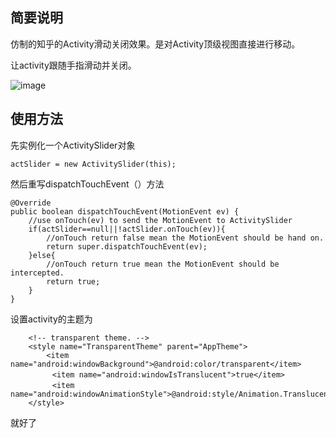 简要说明
-
仿制的知乎的Activity滑动关闭效果。是对Activity顶级视图直接进行移动。

让activity跟随手指滑动并关闭。 

 ![image](https://github.com/zhuchenxi1995/ActivitySlider/raw/master/img.png)

使用方法
-
先实例化一个ActivitySlider对象
>
    actSlider = new ActivitySlider(this);

然后重写dispatchTouchEvent（）方法

>
	@Override
	public boolean dispatchTouchEvent(MotionEvent ev) {
		//use onTouch(ev) to send the MotionEvent to ActivitySlider
		if(actSlider==null||!actSlider.onTouch(ev)){
			//onTouch return false mean the MotionEvent should be hand on.
			return super.dispatchTouchEvent(ev);
		}else{
			//onTouch return true mean the MotionEvent should be intercepted.
			return true;
		}	
	}

设置activity的主题为

>
	    <!-- transparent theme. -->
	    <style name="TransparentTheme" parent="AppTheme">
	       	<item name="android:windowBackground">@android:color/transparent</item>
	　　		<item name="android:windowIsTranslucent">true</item>
	　　		<item name="android:windowAnimationStyle">@android:style/Animation.Translucent</item>
	    </style>

就好了
